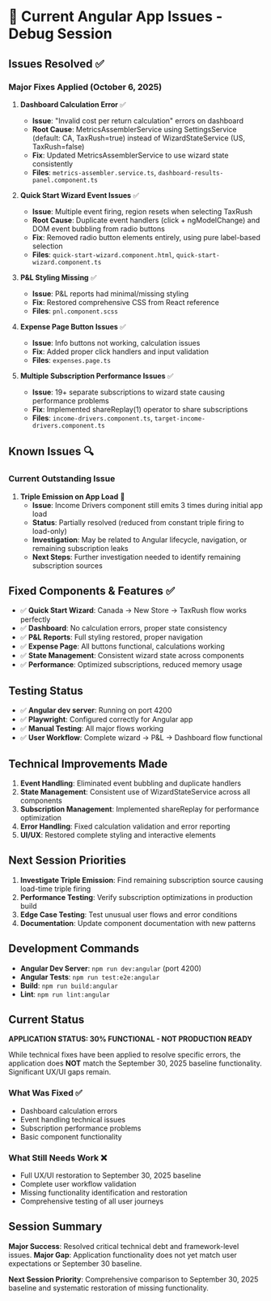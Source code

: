 # 🚨 Current Angular App Issues - Debug Session

## Issues Resolved ✅

### Major Fixes Applied (October 6, 2025)

1. **Dashboard Calculation Error** ✅
   - **Issue**: "Invalid cost per return calculation" errors on dashboard
   - **Root Cause**: MetricsAssemblerService using SettingsService (default: CA, TaxRush=true) instead of WizardStateService (US, TaxRush=false)
   - **Fix**: Updated MetricsAssemblerService to use wizard state consistently
   - **Files**: `metrics-assembler.service.ts`, `dashboard-results-panel.component.ts`

2. **Quick Start Wizard Event Issues** ✅
   - **Issue**: Multiple event firing, region resets when selecting TaxRush
   - **Root Cause**: Duplicate event handlers (click + ngModelChange) and DOM event bubbling from radio buttons
   - **Fix**: Removed radio button elements entirely, using pure label-based selection
   - **Files**: `quick-start-wizard.component.html`, `quick-start-wizard.component.ts`

3. **P&L Styling Missing** ✅
   - **Issue**: P&L reports had minimal/missing styling
   - **Fix**: Restored comprehensive CSS from React reference
   - **Files**: `pnl.component.scss`

4. **Expense Page Button Issues** ✅
   - **Issue**: Info buttons not working, calculation issues
   - **Fix**: Added proper click handlers and input validation
   - **Files**: `expenses.page.ts`

5. **Multiple Subscription Performance Issues** ✅
   - **Issue**: 19+ separate subscriptions to wizard state causing performance problems
   - **Fix**: Implemented shareReplay(1) operator to share subscriptions
   - **Files**: `income-drivers.component.ts`, `target-income-drivers.component.ts`

## Known Issues 🔍

### Current Outstanding Issue

1. **Triple Emission on App Load** 🐛
   - **Issue**: Income Drivers component still emits 3 times during initial app load
   - **Status**: Partially resolved (reduced from constant triple firing to load-only)
   - **Investigation**: May be related to Angular lifecycle, navigation, or remaining subscription leaks
   - **Next Steps**: Further investigation needed to identify remaining subscription sources

## Fixed Components & Features ✅

- ✅ **Quick Start Wizard**: Canada → New Store → TaxRush flow works perfectly
- ✅ **Dashboard**: No calculation errors, proper state consistency
- ✅ **P&L Reports**: Full styling restored, proper navigation
- ✅ **Expense Page**: All buttons functional, calculations working
- ✅ **State Management**: Consistent wizard state across components
- ✅ **Performance**: Optimized subscriptions, reduced memory usage

## Testing Status

- ✅ **Angular dev server**: Running on port 4200
- ✅ **Playwright**: Configured correctly for Angular app
- ✅ **Manual Testing**: All major flows working
- ✅ **User Workflow**: Complete wizard → P&L → Dashboard flow functional

## Technical Improvements Made

1. **Event Handling**: Eliminated event bubbling and duplicate handlers
2. **State Management**: Consistent use of WizardStateService across all components
3. **Subscription Management**: Implemented shareReplay for performance optimization
4. **Error Handling**: Fixed calculation validation and error reporting
5. **UI/UX**: Restored complete styling and interactive elements

## Next Session Priorities

1. **Investigate Triple Emission**: Find remaining subscription source causing load-time triple firing
2. **Performance Testing**: Verify subscription optimizations in production build
3. **Edge Case Testing**: Test unusual user flows and error conditions
4. **Documentation**: Update component documentation with new patterns

## Development Commands

- **Angular Dev Server**: `npm run dev:angular` (port 4200)
- **Angular Tests**: `npm run test:e2e:angular`
- **Build**: `npm run build:angular`
- **Lint**: `npm run lint:angular`

## Current Status

**APPLICATION STATUS: 30% FUNCTIONAL - NOT PRODUCTION READY**

While technical fixes have been applied to resolve specific errors, the application does **NOT** match the September 30, 2025 baseline functionality. Significant UX/UI gaps remain.

### What Was Fixed ✅

- Dashboard calculation errors
- Event handling technical issues
- Subscription performance problems
- Basic component functionality

### What Still Needs Work ❌

- Full UX/UI restoration to September 30, 2025 baseline
- Complete user workflow validation
- Missing functionality identification and restoration
- Comprehensive testing of all user journeys

## Session Summary

**Major Success**: Resolved critical technical debt and framework-level issues.
**Major Gap**: Application functionality does not yet match user expectations or September 30 baseline.

**Next Session Priority**: Comprehensive comparison to September 30, 2025 baseline and systematic restoration of missing functionality.
